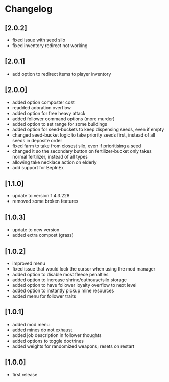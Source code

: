 # Changelog

## [2.0.2]
- fixed issue with seed silo
- fixed inventory redirect not working

## [2.0.1]
- add option to redirect items to player inventory

## [2.0.0]
- added option composter cost
- readded adoration overflow
- added option for free heavy attack
- added follower command options (more murder)
- added option to set range for some buildings
- added option for seed-buckets to keep dispensing seeds, even if empty
- changed seed-bucket logic to take priority seeds first, instead of all seeds in deposite order
- fixed farm to take from closest silo, even if prioritising a seed
- changed it so the secondary button on fertilizer-bucket only takes normal fertilizer, instead of all types
- allowing take necklace action on elderly
- add support for BepInEx

## [1.1.0]
- update to version 1.4.3.228
- removed some broken features

## [1.0.3]
- update to new version
- added extra compost (grass)

## [1.0.2]
- improved menu
- fixed issue that would lock the cursor when using the mod manager
- added option to disable most fleece penalties
- added option to increase shrine/outhouse/silo storage
- added option to have follower loyalty overflow to next level
- added option to instantly pickup mine resources
- added menu for follower traits

## [1.0.1]
- added mod menu
- added mines do not exhaust
- added job description in follower thoughts
- added options to toggle doctrines
- added weights for randomized weapons; resets on restart

## [1.0.0]
- first release
